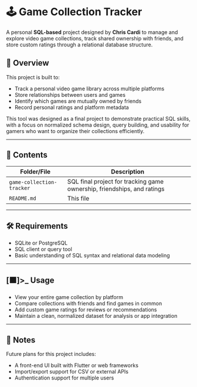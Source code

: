 # 🕹️ Game Collection Tracker

A personal **SQL-based** project designed by **Chris Cardi** to manage and explore video game collections, track shared ownership with friends, and store custom ratings through a relational database structure.

## 📖 Overview

This project is built to:

- Track a personal video game library across multiple platforms
- Store relationships between users and games
- Identify which games are mutually owned by friends
- Record personal ratings and platform metadata

This tool was designed as a final project to demonstrate practical SQL skills, with a focus on normalized schema design, query building, and usability for gamers who want to organize their collections efficiently.

---

## 📁 Contents

| Folder/File                 | Description                                                             |
| --------------------------- | ----------------------------------------------------------------------- |
| `game-collection-tracker` | SQL final project for tracking game ownership, friendships, and ratings |
| `README.md`               | This file                                                               |

---

## 🛠️ Requirements

- SQLite or PostgreSQL
- SQL client or query tool
- Basic understanding of SQL syntax and relational data modeling

---

## [⬛️]>_ Usage

- View your entire game collection by platform
- Compare collections with friends and find games in common
- Add custom game ratings for reviews or recommendations
- Maintain a clean, normalized dataset for analysis or app integration

---

## 📌 Notes

Future plans for this project includes:

- A front-end UI built with Flutter or web frameworks
- Import/export support for CSV or external APIs
- Authentication support for multiple users
